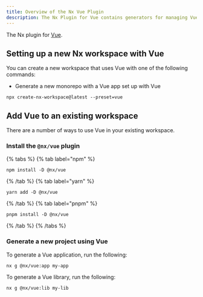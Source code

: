 ```yaml
---
title: Overview of the Nx Vue Plugin
description: The Nx Plugin for Vue contains generators for managing Vue applications and libraries within an Nx workspace. This page also explains how to configure Vue on your Nx workspace.
---
```


The Nx plugin for [Vue](https://vuejs.org/).

## Setting up a new Nx workspace with Vue

You can create a new workspace that uses Vue with one of the following commands:

- Generate a new monorepo with a Vue app set up with Vue

```shell
npx create-nx-workspace@latest --preset=vue
```

## Add Vue to an existing workspace

There are a number of ways to use Vue in your existing workspace.

### Install the `@nx/vue` plugin

{% tabs %}
{% tab label="npm" %}

```shell
npm install -D @nx/vue
```

{% /tab %}
{% tab label="yarn" %}

```shell
yarn add -D @nx/vue
```

{% /tab %}
{% tab label="pnpm" %}

```shell
pnpm install -D @nx/vue
```

{% /tab %}
{% /tabs %}

### Generate a new project using Vue

To generate a Vue application, run the following:

```shell
nx g @nx/vue:app my-app
```

To generate a Vue library, run the following:

```shell
nx g @nx/vue:lib my-lib
```

